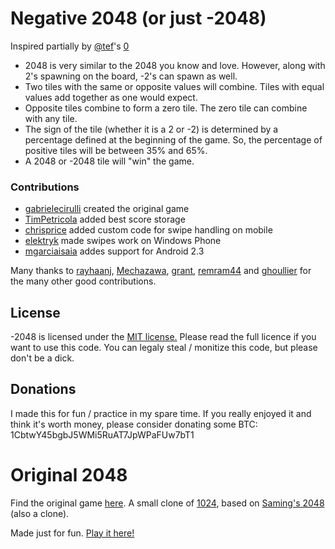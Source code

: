 # Negative 2048 (or just -2048)
Inspired partially by [@tef](http://twitter.com/tef)'s [0](http://tef.github.io/0/)

- 2048 is very similar to the 2048 you know and love. However, along with 2's spawning on the board, -2's can spawn as well. 
- Two tiles with the same or opposite values will combine. Tiles with equal values add together as one would expect. 
- Opposite tiles combine to form a zero tile. The zero tile can combine with any tile.
- The sign of the tile (whether it is a 2 or -2) is determined by a percentage defined at the beginning of the game. So, the percentage of positive tiles will be between 35% and 65%.
- A 2048 or -2048 tile will "win" the game. 

### Contributions
 - [gabrielecirulli](https://github.com/gabrielecirulli/) created the original game
 - [TimPetricola](https://github.com/TimPetricola) added best score storage
 - [chrisprice](https://github.com/chrisprice) added custom code for swipe handling on mobile
 - [elektryk](https://github.com/elektryk) made swipes work on Windows Phone
 - [mgarciaisaia](https://github.com/mgarciaisaia) addes support for Android 2.3

Many thanks to [rayhaanj](https://github.com/rayhaanj), [Mechazawa](https://github.com/Mechazawa), [grant](https://github.com/grant), [remram44](https://github.com/remram44) and [ghoullier](https://github.com/ghoullier) for the many other good contributions.

## License
-2048 is licensed under the [MIT license.](https://github.com/gabrielecirulli/2048/blob/master/LICENSE.txt) Please read the full licence if you want to use this code. You can legaly steal / monitize this code, but please don't be a dick.

## Donations
I made this for fun / practice in my spare time. If you really enjoyed it and think it's worth money, please consider donating some BTC: 1CbtwY45bgbJ5WMi5RuAT7JpWPaFUw7bT1

# Original 2048
Find the original game [here](http://git.io/2048).
A small clone of [1024](https://play.google.com/store/apps/details?id=com.veewo.a1024), based on [Saming's 2048](http://saming.fr/p/2048/) (also a clone).

Made just for fun. [Play it here!](http://gabrielecirulli.github.io/2048/)
